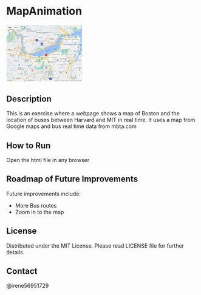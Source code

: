 # MapAnimation


<img src= "MapAnimation.png" width= '200' />


## Description 
This is an exercise where a webpage shows a map of Boston and the location of buses between Harvard and MIT in real time. It uses a map from Google maps and bus real time data from mbta.com

## How to Run
Open the html file in any browser


## Roadmap of Future Improvements
Future improvements include:
  - More Bus routes
  - Zoom in to the map

## License 
Distributed under the MIT License.
Please read LICENSE file for further details.

## Contact 
@irene56951729
